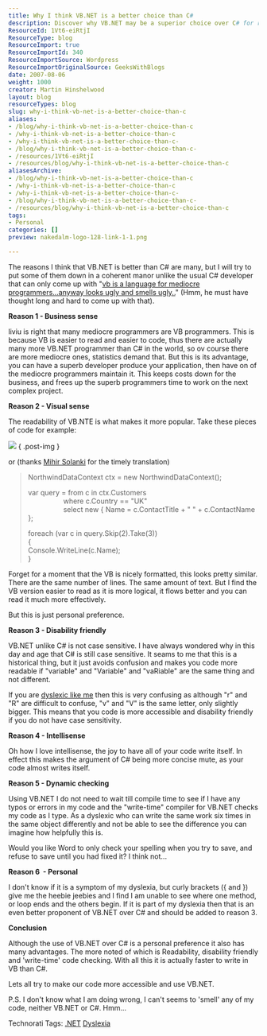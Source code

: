 ```yaml
---
title: Why I think VB.NET is a better choice than C#
description: Discover why VB.NET may be a superior choice over C# for readability, accessibility, and efficiency, especially for developers with dyslexia.
ResourceId: 1Vt6-eiRtjI
ResourceType: blog
ResourceImport: true
ResourceImportId: 340
ResourceImportSource: Wordpress
ResourceImportOriginalSource: GeeksWithBlogs
date: 2007-08-06
weight: 1000
creator: Martin Hinshelwood
layout: blog
resourceTypes: blog
slug: why-i-think-vb-net-is-a-better-choice-than-c
aliases:
- /blog/why-i-think-vb-net-is-a-better-choice-than-c
- /why-i-think-vb-net-is-a-better-choice-than-c
- /why-i-think-vb-net-is-a-better-choice-than-c-
- /blog/why-i-think-vb-net-is-a-better-choice-than-c-
- /resources/1Vt6-eiRtjI
- /resources/blog/why-i-think-vb-net-is-a-better-choice-than-c
aliasesArchive:
- /blog/why-i-think-vb-net-is-a-better-choice-than-c
- /why-i-think-vb-net-is-a-better-choice-than-c
- /why-i-think-vb-net-is-a-better-choice-than-c-
- /blog/why-i-think-vb-net-is-a-better-choice-than-c-
- /resources/blog/why-i-think-vb-net-is-a-better-choice-than-c
tags:
- Personal
categories: []
preview: nakedalm-logo-128-link-1-1.png

---
```

The reasons I think that VB.NET is better than C# are many, but I will try to put some of them down in a coherent manor unlike the usual C# developer that can only come up with "[vb is a language for mediocre programmers...anyway looks ugly and smells ugly..](http://blog.hinshelwood.com/archive/2007/08/05/114415.aspx#140605)" (Hmm, he must have thought long and hard to come up with that).

**Reason 1 - Business sense**

liviu is right that many mediocre programmers are VB programmers. This is because VB is easier to read and easier to code, thus there are actually many more VB.NET programmer than C# in the world, so ov course there are more mediocre ones, statistics demand that. But this is its advantage, you can have a superb developer produce your application, then have on of the mediocre programmers maintain it. This keeps costs down for the business, and frees up the superb programmers time to work on the next complex project.

**Reason 2 - Visual sense**

The readability of VB.NTE is what makes it more popular. Take these pieces of code for example:

![](images/image_thumb.png)
{ .post-img }

or (thanks [Mihir Solanki](http://www.mihirsolanki.com/) for the timely translation)

> NorthwindDataContext ctx = new NorthwindDataContext();
>
> var query = from c in ctx.Customers  
>                   where c.Country == "UK"  
>                   select new { Name = c.ContactTitle + " " + c.ContactName };
>
> foreach (var c in query.Skip(2).Take(3))  
> {  
> Console.WriteLine(c.Name);  
> }

Forget for a moment that the VB is nicely formatted, this looks pretty similar. There are the same number of lines. The same amount of text. But I find the VB version easier to read as it is more logical, it flows better and you can read it much more effectively.

But this is just personal preference.

**Reason 3 - Disability friendly**

VB.NET unlike C# is not case sensitive. I have always wondered why in this day and age that C# is still case sensitive. It seams to me that this is a historical thing, but it just avoids confusion and makes you code more readable if "variable" and "Variable" and "vaRiable" are the same thing and not different.

If you are [dyslexic like me](http://blog.hinshelwood.com/archive/2007/07/23/What-is-dyslexiaAgain.aspx) then this is very confusing as although "r" and "R" are difficult to confuse, "v" and "V" is the same letter, only slightly bigger. This means that you code is more accessible and disability friendly if you do not have case sensitivity.

**Reason 4 - Intellisense**

Oh how I love intellisense, the joy to have all of your code write itself. In effect this makes the argument of C# being more concise mute, as your code almost writes itself.

**Reason 5 - Dynamic checking**

Using VB.NET I do not need to wait till compile time to see if I have any typos or errors in my code and the "write-time" compiler for VB.NET checks my code as I type. As a dyslexic who can write the same work six times in the same object differently and not be able to see the difference you can imagine how helpfully this is.

Would you like Word to only check your spelling when you try to save, and refuse to save until you had fixed it? I think not...

**Reason 6  - Personal**

I don't know if it is a symptom of my dyslexia, but curly brackets ({ and }) give me the heebie jeebies and I find I am unable to see where one method, or loop ends and the others begin. If it is part of my dyslexia then that is an even better proponent of VB.NET over C# and should be added to reason 3.

**Conclusion**

Although the use of VB.NET over C# is a personal preference it also has many advantages. The more noted of which is Readability, disability friendly and 'write-time' code checking. With all this it is actually faster to write in VB than C#.

Lets all try to make our code more accessible and use VB.NET.

P.S. I don't know what I am doing wrong, I can't seems to 'smell' any of my code, neither VB.NET or C#. Hmm...

Technorati Tags: [.NET](http://technorati.com/tags/.NET) [Dyslexia](http://technorati.com/tags/Dyslexia)
